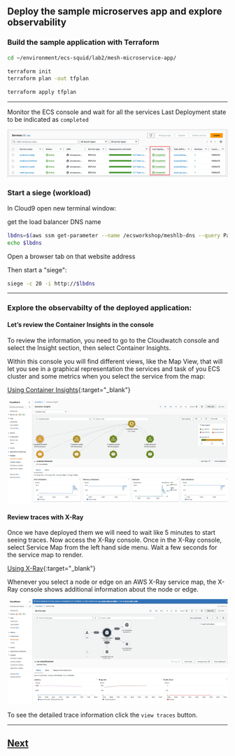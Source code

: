 ## Deploy the sample microserves app and explore observability

### Build the sample application with Terraform

```bash
cd ~/environment/ecs-squid/lab2/mesh-microservice-app/
```

```bash
terraform init
terraform plan -out tfplan
```

```bash
terraform apply tfplan
```


----

Monitor the ECS console and wait for all the services Last Deployment state to be indicated as  `completed`

![completed](./static/images/ecs-completed.png)


### Start a siege (workload)

In Cloud9 open new terminal window:

get the load balancer DNS name

```bash
lbdns=$(aws ssm get-parameter --name /ecsworkshop/meshlb-dns --query Parameter.Value --output text)
echo $lbdns
```

Open a browser tab on that website address

Then start a "siege":

```bash
siege -c 20 -i http://$lbdns
```

----

### Explore the observabilty of the deployed application:


#### Let’s review the Container Insights in the console

To review the information, you need to go to the Cloudwatch console and select the Insight section, then select Container Insights.

Within this console you will find different views, like the Map View, that will let you see in a graphical representation the services and task of you ECS cluster and some metrics when you select the service from the map:

[Using Container Insights](https://eu-west-1.console.aws.amazon.com/cloudwatch/home?region=eu-west-1#container-insights:infrastructure/map){:target="_blank"}

![fleet](./static/images/cw1.png)

#### Review traces with X-Ray


Once we have deployed them we will need to wait like 5 minutes to start seeing traces. Now access the X-Ray console. Once in the X-Ray console, select Service Map from the left hand side menu. Wait a few seconds for the service map to render.

[Using X-Ray](https://eu-west-1.console.aws.amazon.com/cloudwatch/home?region=eu-west-1#xray:service-map/map){:target="_blank"}

Whenever you select a node or edge on an AWS X-Ray service map, the X-Ray console shows additional information about the node or edge.

![fleet](./static/images/xray1.png)


To see the detailed trace information click the `view traces` button.

----




## [Next](./LAB-3.md)

